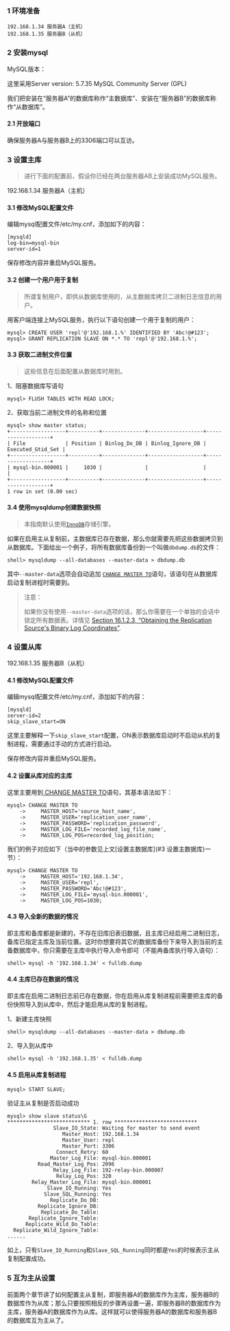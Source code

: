 ### 1 环境准备

~~~shell
192.168.1.34 服务器A（主机）
192.168.1.35 服务器B（从机）
~~~

### 2 安装mysql

MySQL版本：

这里采用Server version: 5.7.35 MySQL Community Server (GPL)

我们把安装在“服务器A”的数据库称作“主数据库”、安装在“服务器B”的数据库称作“从数据库”。

#### 2.1 开放端口

确保服务器A与服务器B上的3306端口可以互访。

### 3 设置主库

> 进行下面的配置前，假设你已经在两台服务器AB上安装成功MySQL服务。

192.168.1.34 服务器A（主机）

#### 3.1 修改MySQL配置文件

编辑mysql配置文件/etc/my.cnf，添加如下的内容：

~~~shell
[mysqld]
log-bin=mysql-bin
server-id=1
~~~

保存修改内容并重启MySQL服务。

#### 3.2 创建一个用户用于复制

> 所谓复制用户，即供从数据库使用的，从主数据库拷贝二进制日志信息的用户。

用客户端连接上MySQL服务，执行以下语句创建一个用于复制的用户：

~~~shell
mysql> CREATE USER 'repl'@'192.168.1.%' IDENTIFIED BY 'Abc!@#123';
mysql> GRANT REPLICATION SLAVE ON *.* TO 'repl'@'192.168.1.%';
~~~

#### 3.3 获取二进制文件位置

> 这些信息在后面配置从数据库时用到。

1、阻塞数据库写语句

~~~shell
mysql> FLUSH TABLES WITH READ LOCK;
~~~

2、获取当前二进制文件的名称和位置

~~~shell
mysql> show master status;
+------------------+----------+--------------+------------------+-------------------+
| File             | Position | Binlog_Do_DB | Binlog_Ignore_DB | Executed_Gtid_Set |
+------------------+----------+--------------+------------------+-------------------+
| mysql-bin.000001 |     1030 |              |                  |                   |
+------------------+----------+--------------+------------------+-------------------+
1 row in set (0.00 sec)
~~~

#### 3.4 使用mysqldump创建数据快照

> 本指南默认使用[`InnoDB`](https://dev.mysql.com/doc/refman/5.7/en/innodb-storage-engine.html)存储引擎。

如果在启用主从复制前，主数据库已存在数据，那么你就需要先把这些数据拷贝到从数据库。下面给出一个例子，将所有数据库备份到一个叫做`dbdump.db`的文件：

~~~shell
shell> mysqldump --all-databases --master-data > dbdump.db
~~~

其中`--master-data`选项会自动追加 [`CHANGE MASTER TO`](https://dev.mysql.com/doc/refman/5.7/en/change-master-to.html)语句，该语句在从数据库启动复制进程时需要到。

> 注意：
>
> 如果你没有使用`--master-data`选项的话，那么你需要在一个单独的会话中锁定所有数据表。详情见 [Section 16.1.2.3, “Obtaining the Replication Source's Binary Log Coordinates”](https://dev.mysql.com/doc/refman/5.7/en/replication-howto-masterstatus.html).

### 4 设置从库

192.168.1.35 服务器B（从机）

#### 4.1 修改MySQL配置文件

编辑mysql配置文件/etc/my.cnf，添加如下的内容：

~~~shell
[mysqld]
server-id=2
skip_slave_start=ON
~~~

这里主要解释一下`skip_slave_start`配置，ON表示数据库启动时不启动从机的复制进程，需要通过手动的方式进行启动。

保存修改内容并重启MySQL服务。

#### 4.2 设置从库对应的主库

这里主要用到[ CHANGE MASTER TO](https://dev.mysql.com/doc/refman/5.7/en/change-master-to.html)语句，其基本语法如下：

~~~shell
mysql> CHANGE MASTER TO
    ->     MASTER_HOST='source_host_name',
    ->     MASTER_USER='replication_user_name',
    ->     MASTER_PASSWORD='replication_password',
    ->     MASTER_LOG_FILE='recorded_log_file_name',
    ->     MASTER_LOG_POS=recorded_log_position;
~~~

我们的例子对应如下（当中的参数见上文[设置主数据库](#3 设置主数据库)一节）：

~~~shell
mysql> CHANGE MASTER TO
    ->     MASTER_HOST='192.168.1.34',
    ->     MASTER_USER='repl',
    ->     MASTER_PASSWORD='Abc!@#123',
    ->     MASTER_LOG_FILE='mysql-bin.000001',
    ->     MASTER_LOG_POS=1030;
~~~

#### 4.3 导入全新的数据的情况

即主库和备库都是新建的，不存在旧库旧表旧数据，且主库已经启用二进制日志，备库已指定主库及当前位置。这时你想要将其它的数据库备份下来导入到当前的主备数据库中，你只需要在主库中执行导入命令即可（不能再备库执行导入语句）：

~~~shell
shell> mysql -h '192.168.1.34' < fulldb.dump
~~~

#### 4.4 主库已存在数据的情况

即主库在启用二进制日志前已存在数据，你在启用从库复制进程前需要把主库的备份快照导入到从库中，然后才能启用从库的复制进程。

1、新建主库快照

~~~shell
shell> mysqldump --all-databases --master-data > dbdump.db
~~~

2、导入到从库中

~~~shell
shell> mysql -h '192.168.1.35' < fulldb.dump
~~~

#### 4.5 启用从库复制进程

~~~shell
mysql> START SLAVE;
~~~

验证主从复制是否启动成功

~~~shell
mysql> show slave status\G
*************************** 1. row ***************************
               Slave_IO_State: Waiting for master to send event
                  Master_Host: 192.168.1.34
                  Master_User: repl
                  Master_Port: 3306
                Connect_Retry: 60
              Master_Log_File: mysql-bin.000001
          Read_Master_Log_Pos: 2096
               Relay_Log_File: 192-relay-bin.000007
                Relay_Log_Pos: 320
        Relay_Master_Log_File: mysql-bin.000001
             Slave_IO_Running: Yes
            Slave_SQL_Running: Yes
              Replicate_Do_DB: 
          Replicate_Ignore_DB: 
           Replicate_Do_Table: 
       Replicate_Ignore_Table: 
      Replicate_Wild_Do_Table: 
  Replicate_Wild_Ignore_Table: 
......
~~~

如上，只有`Slave_IO_Running`和`Slave_SQL_Running`同时都是`Yes`的时候表示主从复制配置成功。

### 5 互为主从设置

前面两个章节讲了如何配置主从复制，即服务器A的数据库作为主库，服务器B的数据库作为从库；那么只要按照相反的步骤再设置一遍，即服务器B的数据库作为主库，服务器A的数据库作为从库。这样就可以使得服务器A的数据库和服务器B的数据库互为主从了。


